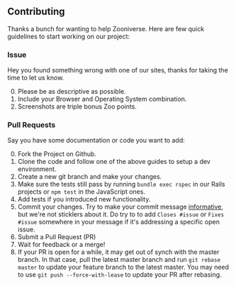 ## Contributing

Thanks a bunch for wanting to help Zooniverse. Here are few quick guidelines to start working on our project:

### Issue

Hey you found something wrong with one of our sites, thanks for taking the time to let us know.

0. Please be as descriptive as possible.
0. Include your Browser and Operating System combination.
0. Screenshots are triple bonus Zoo points.

### Pull Requests

Say you have some documentation or code you want to add:

0. Fork the Project on Github.
0. Clone the code and follow one of the above guides to setup a dev environment.
0. Create a new git branch and make your changes.
0. Make sure the tests still pass by running `bundle exec rspec` in our Rails projects or `npm test` in the JavaScript ones.
0. Add tests if you introduced new functionality.
0. Commit your changes. Try to make your commit message [informative](http://tbaggery.com/2008/04/19/a-note-about-git-commit-messages.html), but we're not sticklers about it. Do try to to add `Closes #issue` or `Fixes #issue` somewhere in your message if it's addressing a specific open issue.
0. Submit a Pull Request (PR)
0. Wait for feedback or a merge!
0. If your PR is open for a while, it may get out of synch with the master branch. In that case, pull the latest master branch and run `git rebase master` to update your feature branch to the latest master. You may need to use `git push --force-with-lease` to update your PR after rebasing.
